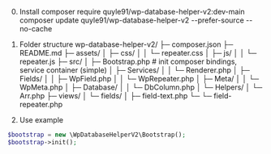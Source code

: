 0. Install 
composer require quyle91/wp-database-helper-v2:dev-main
composer update quyle91/wp-database-helper-v2 --prefer-source --no-cache

1. Folder structure
wp-database-helper-v2/
├─ composer.json
├─ README.md
├─ assets/
│  ├─ css/
│  │  └─ repeater.css
│  ├─ js/
│  │  └─ repeater.js
├─ src/
│  ├─ Bootstrap.php          # init composer bindings, service container (simple)
│  ├─ Services/
│  │  └─ Renderer.php
│  ├─ Fields/
│  │  ├─ WpField.php
│  │  └─ WpRepeater.php
│  ├─ Meta/
│  │  └─ WpMeta.php
│  ├─ Database/
│  │  └─ DbColumn.php
│  └─ Helpers/
│     └─ Arr.php
├─ views/
│  └─ fields/
│     ├─ field-text.php
└─    └─ field-repeater.php

2. Use example
```php
$bootstrap = new \WpDatabaseHelperV2\Bootstrap();
$bootstrap->init();
```

